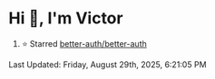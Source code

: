 <h1>Hi 👋, I'm Victor </h1>

<!--RECENT_ACTIVITY:start-->
1. ⭐ Starred [better-auth/better-auth](https://github.com/better-auth/better-auth)<br>
<!--RECENT_ACTIVITY:end-->

<!--RECENT_ACTIVITY:last_update-->
Last Updated: Friday, August 29th, 2025, 6:21:05 PM
<!--RECENT_ACTIVITY:last_update_end-->
